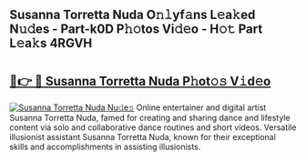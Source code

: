 ## Susanna Torretta Nuda O𝚗𝚕yf𝚊ns L𝚎a𝚔ed N𝚞𝚍es - Part-k0D P𝚑𝚘tos Vi𝚍𝚎o - H𝚘𝚝 Part L𝚎a𝚔s 4RGVH

# <h2><a href="http://kf5vwuw.oniu.top/?m=Susanna+Torretta+Nuda">🔗👉 🔴 Susanna Torretta Nuda P𝚑ot𝚘𝚜 V𝚒d𝚎o</a></h2>

[![Susanna Torretta Nuda Nu𝚍e𝚜](https://i.imgur.com/0qMVB7G.gif)](http://kf5vwuw.oniu.top/?m=Susanna+Torretta+Nuda)
Online entertainer and digital artist Susanna Torretta Nuda, famed for creating and sharing dance and lifestyle content via solo and collaborative dance routines and short videos. Versatile illusionist assistant Susanna Torretta Nuda, known for their exceptional skills and accomplishments in assisting illusionists.  
